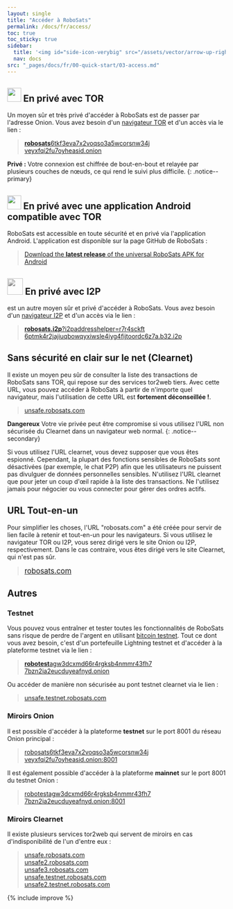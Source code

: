 ```yaml
---
layout: single
title: "Accéder à RoboSats"
permalink: /docs/fr/access/
toc: true
toc_sticky: true
sidebar:
  title: '<img id="side-icon-verybig" src="/assets/vector/arrow-up-right-from-square.svg"/>Access'
  nav: docs
src: "_pages/docs/fr/00-quick-start/03-access.md"
---
```


## <img style='width:32px;height:32px' src='/assets/vector/tor.svg'/> En privé avec TOR

Un moyen sûr et très privé d'accéder à RoboSats est de passer par l'adresse Onion. Vous avez besoin d'un [navigateur TOR](/docs/fr/tor/) et d'un accès via le lien :

> [<b>robosats</b>6tkf3eva7x2voqso3a5wcorsnw34j<br/>veyxfqi2fu7oyheasid.onion](http://robosats6tkf3eva7x2voqso3a5wcorsnw34jveyxfqi2fu7oyheasid.onion/)

**Privé :** Votre connexion est chiffrée de bout-en-bout et relayée par plusieurs couches de nœuds, ce qui rend le suivi plus difficile.
{: .notice--primary}

## <img style='width:32px;height:32px' src='/assets/vector/tor.svg'/> En privé avec une application Android compatible avec TOR

RoboSats est accessible en toute sécurité et en privé via l'application Android. L'application est disponible sur la page GitHub de RoboSats :

> [Download the <b>latest release</b> of the universal RoboSats APK for Android](https://github.com/RoboSats/robosats/releases)

## <img style='width:36px;height:38px;-webkit-filter:grayscale(1);filter:grayscale(1);' src='/assets/vector/Itoopie.svg'/> En privé avec I2P
 est un autre moyen sûr et privé d'accéder à RoboSats. Vous avez besoin d'un [navigateur I2P](https://geti2p.com/en/download) et d'un accès via le lien :

> [<b>robosats.i2p</b>?i2paddresshelper=r7r4sckft<br/>6ptmk4r2jajiuqbowqyxiwsle4iyg4fijtoordc6z7a.b32.i2p](http://robosats.i2p?i2paddresshelper=r7r4sckft6ptmk4r2jajiuqbowqyxiwsle4iyg4fijtoordc6z7a.b32.i2p)

## <i class="fa-solid fa-window-maximize"></i> Sans sécurité en clair sur le net (Clearnet)

Il existe un moyen peu sûr de consulter la liste des transactions de RoboSats sans TOR, qui repose sur des services tor2web tiers. Avec cette URL, vous pouvez accéder à RoboSats à partir de n'importe quel navigateur, mais l'utilisation de cette URL est **fortement déconseillée !**.

> [unsafe.robosats.com](https://unsafe.robosats.com)

**Dangereux** Votre vie privée peut être compromise si vous utilisez l'URL non sécurisée du Clearnet dans un navigateur web normal.
{: .notice--secondary}

Si vous utilisez l'URL clearnet, vous devez supposer que vous êtes espionné. Cependant, la plupart des fonctions sensibles de RoboSats sont désactivées (par exemple, le chat P2P) afin que les utilisateurs ne puissent pas divulguer de données personnelles sensibles. N'utilisez l'URL clearnet que pour jeter un coup d'œil rapide à la liste des transactions. Ne l'utilisez jamais pour négocier ou vous connecter pour gérer des ordres actifs.

## <i class="fa-solid fa-person-dots-from-line"></i> URL Tout-en-un

Pour simplifier les choses, l'URL "robosats.com" a été créée pour servir de lien facile à retenir et tout-en-un pour les navigateurs. Si vous utilisez le navigateur TOR ou I2P, vous serez dirigé vers le site Onion ou I2P, respectivement. Dans le cas contraire, vous êtes dirigé vers le site Clearnet, qui n'est pas sûr.

> [<span style="font-size:larger;">robosats.com</span>](https://robosats.com)

## Autres

### Testnet

Vous pouvez vous entraîner et tester toutes les fonctionnalités de RoboSats sans risque de perdre de l'argent en utilisant [bitcoin testnet](https://en.bitcoin.it/wiki/Testnet). Tout ce dont vous avez besoin, c'est d'un portefeuille Lightning testnet et d'accéder à la plateforme testnet via le lien :

> [<b>robotest</b>agw3dcxmd66r4rgksb4nmmr43fh7<br/>7bzn2ia2eucduyeafnyd.onion](http://robotestagw3dcxmd66r4rgksb4nmmr43fh77bzn2ia2eucduyeafnyd.onion/)

Ou accéder de manière non sécurisée au pont testnet clearnet via le lien :

> [unsafe.testnet.robosats.com](http://unsafe.testnet.robosats.com)

### Miroirs Onion

Il est possible d'accéder à la plateforme **testnet** sur le port 8001 du réseau Onion principal :

> [robosats6tkf3eva7x2voqso3a5wcorsnw34j<br/>veyxfqi2fu7oyheasid.onion:8001](http://robosats6tkf3eva7x2voqso3a5wcorsnw34jveyxfqi2fu7oyheasid.onion:8001)

Il est également possible d'accéder à la plateforme **mainnet** sur le port 8001 du testnet Onion :

> [robotestagw3dcxmd66r4rgksb4nmmr43fh7<br/>7bzn2ia2eucduyeafnyd.onion:8001](http://robotestagw3dcxmd66r4rgksb4nmmr43fh77bzn2ia2eucduyeafnyd.onion:8001)

### Miroirs Clearnet

Il existe plusieurs services tor2web qui servent de miroirs en cas d'indisponibilité de l'un d'entre eux :

> [unsafe.robosats.com](https://unsafe.robosats.com/) <br/>
> [unsafe2.robosats.com](https://unsafe2.robosats.com/) <br/>
> [unsafe3.robosats.com](https://unsafe3.robosats.com/) <br/>
> [unsafe.testnet.robosats.com](http://unsafe.testnet.robosats.com/) <br/>
> [unsafe2.testnet.robosats.com](http://unsafe2.testnet.robosats.com/)

{% include improve %}

